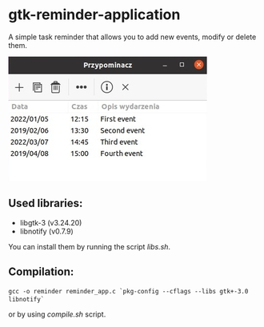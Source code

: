 # gtk-reminder-application
A simple task reminder that allows you to add new events, modify or delete them. 

![reminder_demo](img/reminder_demo.jpg?raw=true "reminder_demo.jpg")

## Used libraries:
* libgtk-3 (v3.24.20)
* libnotify (v0.7.9)

You can install them by running the script *libs.sh*.

## Compilation: 
```
gcc -o reminder reminder_app.c `pkg-config --cflags --libs gtk+-3.0 libnotify`
```
or by using *compile.sh* script.
